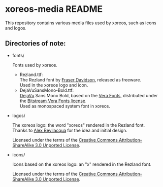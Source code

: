 xoreos-media README
===================

This repository contains various media files used by xoreos, such as
icons and logos.

Directories of note:
--------------------

* fonts/

  Fonts used by xoreos.

  - Rezland.ttf:  
    The Rezland font by [Fraser Davidson](http://fraserdavidson.co.uk/),
    released as freeware.  
    Used in the xoreos logo and icon.
  - DejaVuSansMono-Bold.ttf:  
    [DejaVu](http://dejavu-fonts.org/) Sans Mono Bold, based on the
    [Vera Fonts](http://gnome.org/fonts/), distributed under the
    [Bitstream Vera Fonts license](http://dejavu-fonts.org/wiki/License).  
    Used as monospaced system font in xoreos.

* logos/

  The xoreos logo: the word "xoreos" rendered in the Rezland font.
  Thanks to [Alex Bevilacqua](https://github.com/alexbevi) for the
  idea and initial design.

  Licensed under the terms of the [Creative Commons Attribution-ShareAlike
  3.0 Unported License](https://creativecommons.org/licenses/by-sa/3.0/).

* icons/

  Icons based on the xoreos logo: an "x" rendered in the Rezland font.

  Licensed under the terms of the [Creative Commons Attribution-ShareAlike
  3.0 Unported License](https://creativecommons.org/licenses/by-sa/3.0/).
